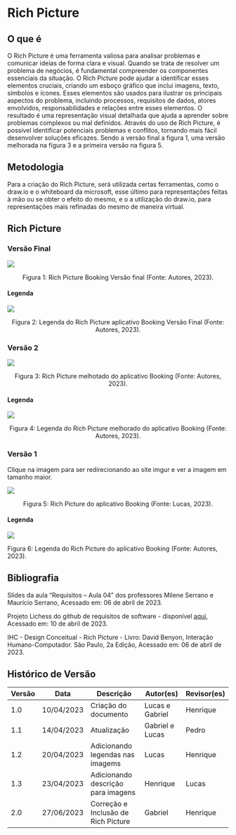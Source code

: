 # Rich Picture

## O que é

O Rich Picture é uma ferramenta valiosa para analisar problemas e comunicar ideias de forma clara e visual. Quando se trata de resolver um problema de negócios, é fundamental compreender os componentes essenciais da situação. O Rich Picture pode ajudar a identificar esses elementos cruciais, criando um esboço gráfico que inclui imagens, texto, símbolos e ícones. Esses elementos são usados para ilustrar os principais aspectos do problema, incluindo processos, requisitos de dados, atores envolvidos, responsabilidades e relações entre esses elementos. O resultado é uma representação visual detalhada que ajuda a aprender sobre problemas complexos ou mal definidos. Através do uso de Rich Picture, é possível identificar potenciais problemas e conflitos, tornando mais fácil desenvolver soluções eficazes.
Sendo a versão final a figura 1, uma versão melhorada na figura 3 e a primeira versão na figura 5.

## Metodologia

Para a criação do Rich Picture, será utilizada certas ferramentas, como o draw.io e o whiteboard da microsoft, esse último para representações feitas à mão ou se obter o efeito do mesmo, e o a utilização do draw.io, para representações mais refinadas do mesmo de maneira virtual.

## Rich Picture

### Versão Final

<img src="../../images/RichPictureVersaoFinal.png">

<div style="text-align: center">
<p> Figura 1: Rich Picture Booking Versão final (Fonte: Autores, 2023). </p>
</div>

#### Legenda

<img src="../../images/LegendaRichPictureVersaoFinal.png">

<div style="text-align: center">
<p> Figura 2: Legenda do Rich Picture aplicativo Booking Versão Final  (Fonte: Autores, 2023). </p>
</div>

### Versão 2

[<img src="../../assets/richPicture/Booking_2.png">](https://imgur.com/wQ6Vs4A)

<div style="text-align: center">
<p> Figura 3: Rich Picture melhotado do aplicativo Booking (Fonte: Autores, 2023). </p>
</div>

#### Legenda

<img src="../../assets/richPicture/legenda_2.jpeg">

<div style="text-align: center">
<p> Figura 4: Legenda do Rich Picture melhorado do aplicativo Booking (Fonte: Autores, 2023). </p>
</div>

### Versão 1

Clique na imagem para ser redirecionando ao site imgur e ver a imagem em tamanho maior.

[<img src="../../assets/richPicture/Booking_1.png">](https://imgur.com/a/avmCHWg)

<div style="text-align: center">
<p> Figura 5: Rich Picture do aplicativo Booking (Fonte: Lucas, 2023). </p>
</div>

#### Legenda

<div>
<img src="../../assets/richPicture/legenda_1.png">
<p> Figura 6: Legenda do Rich Picture do aplicativo Booking (Fonte: Autores, 2023). </p>
</div>

## Bibliografia

Slides da aula “Requisitos – Aula 04” dos professores Milene Serrano e Maurício Serrano, Acessado em: 06 de abril de 2023.

Projeto Lichess do github de requisitos de software - disponível [aqui](https://requisitos-de-software.github.io/2022.2-Lichess/prerastreabilidade/richpicture/), Acessado em: 10 de abril de 2023.

IHC - Design Conceitual - Rich Picture - Livro: David Benyon, Interação Humano-Computador. São Paulo, 2a Edição, Acessado em: 06 de abril de 2023.

## Histórico de Versão

| Versão | Data       | Descrição                            | Autor(es)       | Revisor(es) |
| ------- | ---------- | -------------------------------------- | --------------- | ----------- |
| 1.0     | 10/04/2023 | Criação do documento                 | Lucas e Gabriel | Henrique    |
| 1.1     | 14/04/2023 | Atualização                          | Gabriel e Lucas | Pedro       |
| 1.2     | 20/04/2023 | Adicionando legendas nas imagems       | Lucas           | Henrique    |
| 1.3     | 23/04/2023 | Adicionando descrição para imagens   | Henrique        | Lucas       |
| 2.0     | 27/06/2023 | Correção e Inclusão de Rich Picture | Gabriel         | Henrique    |
